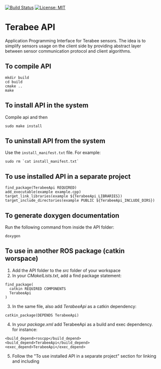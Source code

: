 [![Build Status](https://travis-ci.com/Terabee/terabee_api.svg?branch=master)](https://travis-ci.com/Terabee/terabee_api) [![License: MIT](https://img.shields.io/badge/License-MIT-yellow.svg)](https://opensource.org/licenses/MIT)

# Terabee API

Application Programming Interface for Terabee sensors. The idea is to simplify sensors usage on the client side by providing abstract layer between sensor communication protocol and client algorithms.

## To compile API

```
mkdir build
cd build
cmake ..
make
```

## To install API in the system

Compile api and then

```
sudo make install
```

## To uninstall API from the system

Use the `install_manifest.txt` file. For example:

```
sudo rm `cat install_manifest.txt`
```

## To use installed API in a separate project

```
find_package(TerabeeApi REQUIRED)
add_executable(example example.cpp)
target_link_libraries(example ${TerabeeApi_LIBRARIES})
target_include_directories(example PUBLIC ${TerabeeApi_INCLUDE_DIRS})
```

## To generate doxygen documentation

Run the following command from inside the API folder:
```
doxygen
```

## To use in another ROS package (catkin worspace)

1. Add the API folder to the *src* folder of your workspace
2. In your *CMakelLists.txt*, add a find package statement:
```
find_package(
  catkin REQUIRED COMPONENTS
  TerabeeApi
)
```
3. In the same file, also add *TerabeeApi* as a catkin dependency:
```
catkin_package(DEPENDS TerabeeApi)
```
4. In your *package.xml* add TerabeeApi as a build and exec dependency. for instance:
```
<build_depend>roscpp</build_depend>
<build_depend>TerabeeApi</build_depend>
<exec_depend>TerabeeApi</exec_depend>
```
5. Follow the "To use installed API in a separate project" section for linking and including
